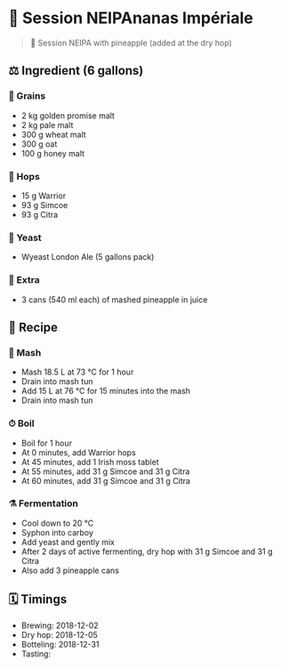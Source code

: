 # 🍺 Session NEIPAnanas Impériale

> 📝 Session NEIPA with pineapple (added at the dry hop)

##  ⚖️ Ingredient (6 gallons)

### 🌾 Grains

* 2 kg golden promise malt
* 2 kg pale malt
* 300 g wheat malt
* 300 g oat
* 100 g honey malt

### 🌿 Hops

* 15 g Warrior
* 93 g Simcoe
* 93 g Citra

### 🧫 Yeast

* Wyeast London Ale (5 gallons pack)

### 🍍 Extra

* 3 cans (540 ml each) of mashed pineapple in juice

## 📖 Recipe

### 🚰 Mash

* Mash 18.5 L at 73 °C for 1 hour
* Drain into mash tun
* Add 15 L at 76 °C for 15 minutes into the mash
* Drain into mash tun

### ⏱  Boil

* Boil for 1 hour
* At 0 minutes, add Warrior hops
* At 45 minutes, add 1 Irish moss tablet
* At 55 minutes, add 31 g Simcoe and 31 g Citra
* At 60 minutes, add 31 g Simcoe and 31 g Citra

### ⚗️ Fermentation

* Cool down to 20 °C
* Syphon into carboy
* Add yeast and gently mix
* After 2 days of active fermenting, dry hop with 31 g Simcoe and 31 g Citra
* Also add 3 pineapple cans

## 🗓 Timings

* Brewing: 2018-12-02
* Dry hop: 2018-12-05
* Botteling: 2018-12-31
* Tasting:
